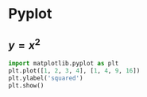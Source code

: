 # Pyplot

## $y=x^2$

```python
import matplotlib.pyplot as plt
plt.plot([1, 2, 3, 4], [1, 4, 9, 16])
plt.ylabel('squared')
plt.show()
```